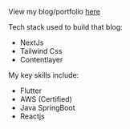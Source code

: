 View my blog/portfolio [here](https://devamshi.vercel.app/)

Tech stack used to build that blog:
- NextJs
- Tailwind Css
- Contentlayer

My key skills include:
- Flutter
- AWS (Certified)
- Java SpringBoot
- Reactjs
